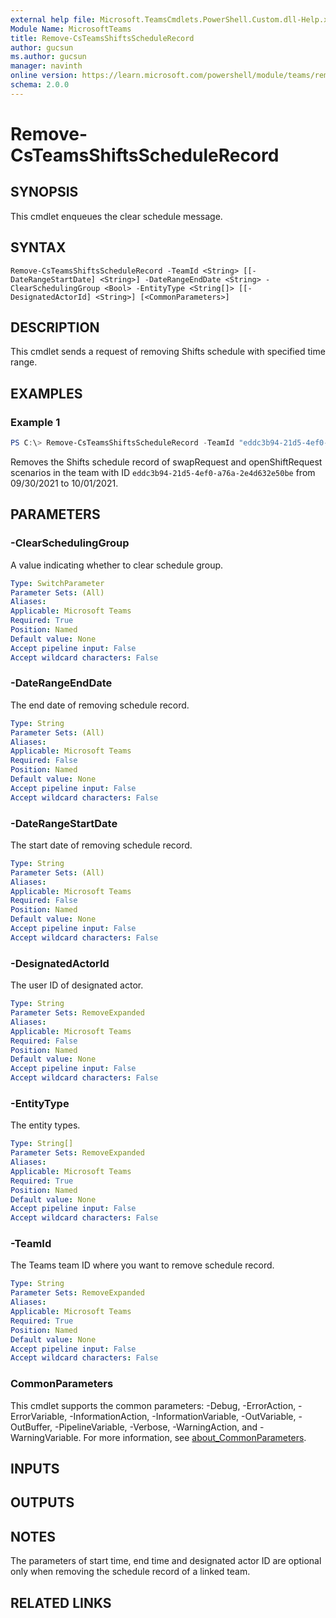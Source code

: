 ```yaml
---
external help file: Microsoft.TeamsCmdlets.PowerShell.Custom.dll-Help.xml
Module Name: MicrosoftTeams
title: Remove-CsTeamsShiftsScheduleRecord
author: gucsun
ms.author: gucsun
manager: navinth
online version: https://learn.microsoft.com/powershell/module/teams/remove-csteamsshiftsschedulerecord
schema: 2.0.0
---
```


# Remove-CsTeamsShiftsScheduleRecord

## SYNOPSIS

This cmdlet enqueues the clear schedule message.

## SYNTAX
```
Remove-CsTeamsShiftsScheduleRecord -TeamId <String> [[-DateRangeStartDate] <String>] -DateRangeEndDate <String> -ClearSchedulingGroup <Bool> -EntityType <String[]> [[-DesignatedActorId] <String>] [<CommonParameters>]
```

## DESCRIPTION
This cmdlet sends a request of removing Shifts schedule with specified time range.

## EXAMPLES

### Example 1
```powershell
PS C:\> Remove-CsTeamsShiftsScheduleRecord -TeamId "eddc3b94-21d5-4ef0-a76a-2e4d632e50be" -DateRangeStartDate "2021-09-30T00:00:00" -DateRangeEndDate "2021-10-01T00:00:00" -ClearSchedulingGroup:$false -EntityType "swapRequest", "openShiftRequest" -DesignatedActorId "683af6f2-4f72-4770-b8e1-4ec31836156ad"
```

Removes the Shifts schedule record of swapRequest and openShiftRequest scenarios in the team with ID `eddc3b94-21d5-4ef0-a76a-2e4d632e50be` from 09/30/2021 to 10/01/2021.

## PARAMETERS

### -ClearSchedulingGroup
A value indicating whether to clear schedule group.

```yaml
Type: SwitchParameter
Parameter Sets: (All)
Aliases:
Applicable: Microsoft Teams
Required: True
Position: Named
Default value: None
Accept pipeline input: False
Accept wildcard characters: False
```

### -DateRangeEndDate
The end date of removing schedule record.

```yaml
Type: String
Parameter Sets: (All)
Aliases:
Applicable: Microsoft Teams
Required: False
Position: Named
Default value: None
Accept pipeline input: False
Accept wildcard characters: False
```

### -DateRangeStartDate
The start date of removing schedule record.

```yaml
Type: String
Parameter Sets: (All)
Aliases:
Applicable: Microsoft Teams
Required: False
Position: Named
Default value: None
Accept pipeline input: False
Accept wildcard characters: False
```

### -DesignatedActorId
The user ID of designated actor.

```yaml
Type: String
Parameter Sets: RemoveExpanded
Aliases:
Applicable: Microsoft Teams
Required: False
Position: Named
Default value: None
Accept pipeline input: False
Accept wildcard characters: False
```

### -EntityType
The entity types.

```yaml
Type: String[]
Parameter Sets: RemoveExpanded
Aliases:
Applicable: Microsoft Teams
Required: True
Position: Named
Default value: None
Accept pipeline input: False
Accept wildcard characters: False
```

### -TeamId
The Teams team ID where you want to remove schedule record.

```yaml
Type: String
Parameter Sets: RemoveExpanded
Aliases:
Applicable: Microsoft Teams
Required: True
Position: Named
Default value: None
Accept pipeline input: False
Accept wildcard characters: False
```

### CommonParameters
This cmdlet supports the common parameters: -Debug, -ErrorAction, -ErrorVariable, -InformationAction, -InformationVariable, -OutVariable, -OutBuffer, -PipelineVariable, -Verbose, -WarningAction, and -WarningVariable. For more information, see [about_CommonParameters](http://go.microsoft.com/fwlink/?LinkID=113216).

## INPUTS

## OUTPUTS

## NOTES
The parameters of start time, end time and designated actor ID are optional only when removing the schedule record of a linked team.

## RELATED LINKS
